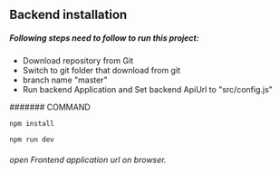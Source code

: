 ##  Backend installation

##### Following steps need to follow to run this project:

- Download repository from Git
- Switch to git folder that download from git
- branch name "master"
- Run backend Application and Set backend ApiUrl to "src/config.js"

####### COMMAND

```
npm install 

npm run dev

```

###### open Frontend application url on browser. 

